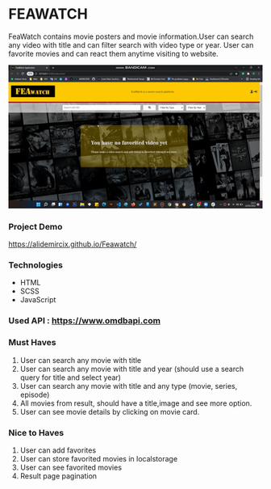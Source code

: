 # FEAWATCH

FeaWatch contains movie posters and movie information.User can search any video with title and can filter search with video type or year. User can favorite movies and can react them anytime visiting to website.

![Project gif](./public/img/project.gif)

### Project Demo

<https://alidemircix.github.io/Feawatch/>

### Technologies

- HTML
- SCSS
- JavaScript

### Used API : <https://www.omdbapi.com>

### Must Haves

1. User can search any movie with title
2. User can search any movie with title and year (should use a search query for title and select year)
3. User can search any movie with title and any type (movie, series, episode)
4. All movies from result, should have a title,image and see more option.
5. User can see movie details by clicking on movie card.

### Nice to Haves

1. User can add favorites
2. User can store favorited movies in localstorage
3. User can see favorited movies
4. Result page pagination
